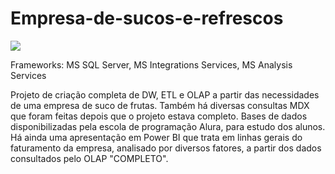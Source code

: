 # Empresa-de-sucos-e-refrescos

![](https://drive.google.com/file/d/1JDgGtB78fLmBhVBdvnkT5-QQ9c2WdXQ0/view?usp=sharing#vitrinedev)

Frameworks: MS SQL Server, MS Integrations Services, MS Analysis Services

Projeto de criação completa de DW, ETL e OLAP a partir das necessidades de uma empresa de suco de frutas.
Também há diversas consultas MDX que foram feitas depois que o projeto estava completo.
Bases de dados disponibilizadas pela escola de programação Alura, para estudo dos alunos.
Há ainda uma apresentação em Power BI que trata em linhas gerais do faturamento da empresa, analisado por diversos fatores, a partir dos dados  consultados pelo OLAP "COMPLETO".
